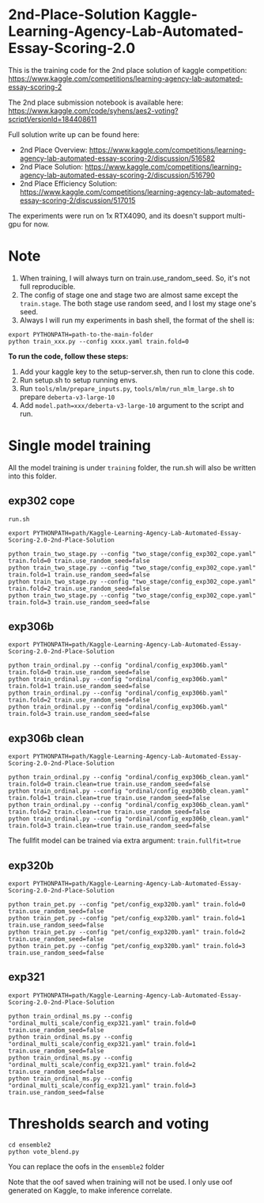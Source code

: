 # 2nd-Place-Solution Kaggle-Learning-Agency-Lab-Automated-Essay-Scoring-2.0
This is the training code for the 2nd place solution of kaggle competition: https://www.kaggle.com/competitions/learning-agency-lab-automated-essay-scoring-2

The 2nd place submission notebook is available here: https://www.kaggle.com/code/syhens/aes2-voting?scriptVersionId=184408611

Full solution write up can be found here:
- 2nd Place Overview: https://www.kaggle.com/competitions/learning-agency-lab-automated-essay-scoring-2/discussion/516582
- 2nd Place Solution: https://www.kaggle.com/competitions/learning-agency-lab-automated-essay-scoring-2/discussion/516790
- 2nd Place Efficiency Solution: https://www.kaggle.com/competitions/learning-agency-lab-automated-essay-scoring-2/discussion/517015

The experiments were run on 1x RTX4090, and its doesn't support multi-gpu for now.

# Note
1. When training, I will always turn on train.use_random_seed. So, it's not full reproducible.
2. The config of stage one and stage two are almost same except the `train.stage`. The both stage use random seed, and I lost my stage one's seed.
3. Always I will run my experiments in bash shell, the format of the shell is:
```shell
export PYTHONPATH=path-to-the-main-folder
python train_xxx.py --config xxxx.yaml train.fold=0
```

**To run the code, follow these steps:**
1. Add your kaggle key to the setup-server.sh, then run to clone this code.
2. Run setup.sh to setup running envs.
3. Run `tools/mlm/prepare_inputs.py`, `tools/mlm/run_mlm_large.sh` to prepare `deberta-v3-large-10`
4. Add `model.path=xxx/deberta-v3-large-10` argument to the script and run.

# Single model training
All the model training is under `training` folder, the run.sh will also be written into this folder.

## exp302 cope
`run.sh`

```shell
export PYTHONPATH=path/Kaggle-Learning-Agency-Lab-Automated-Essay-Scoring-2.0-2nd-Place-Solution

python train_two_stage.py --config "two_stage/config_exp302_cope.yaml" train.fold=0 train.use_random_seed=false
python train_two_stage.py --config "two_stage/config_exp302_cope.yaml" train.fold=1 train.use_random_seed=false
python train_two_stage.py --config "two_stage/config_exp302_cope.yaml" train.fold=2 train.use_random_seed=false
python train_two_stage.py --config "two_stage/config_exp302_cope.yaml" train.fold=3 train.use_random_seed=false
```

## exp306b
```shell
export PYTHONPATH=path/Kaggle-Learning-Agency-Lab-Automated-Essay-Scoring-2.0-2nd-Place-Solution

python train_ordinal.py --config "ordinal/config_exp306b.yaml" train.fold=0 train.use_random_seed=false
python train_ordinal.py --config "ordinal/config_exp306b.yaml" train.fold=1 train.use_random_seed=false
python train_ordinal.py --config "ordinal/config_exp306b.yaml" train.fold=2 train.use_random_seed=false
python train_ordinal.py --config "ordinal/config_exp306b.yaml" train.fold=3 train.use_random_seed=false
```

## exp306b clean
```shell
export PYTHONPATH=path/Kaggle-Learning-Agency-Lab-Automated-Essay-Scoring-2.0-2nd-Place-Solution

python train_ordinal.py --config "ordinal/config_exp306b_clean.yaml" train.fold=0 train.clean=true train.use_random_seed=false
python train_ordinal.py --config "ordinal/config_exp306b_clean.yaml" train.fold=1 train.clean=true train.use_random_seed=false
python train_ordinal.py --config "ordinal/config_exp306b_clean.yaml" train.fold=2 train.clean=true train.use_random_seed=false
python train_ordinal.py --config "ordinal/config_exp306b_clean.yaml" train.fold=3 train.clean=true train.use_random_seed=false
```
The fullfit model can be trained via extra argument: `train.fullfit=true`

## exp320b
```shell
export PYTHONPATH=path/Kaggle-Learning-Agency-Lab-Automated-Essay-Scoring-2.0-2nd-Place-Solution

python train_pet.py --config "pet/config_exp320b.yaml" train.fold=0 train.use_random_seed=false
python train_pet.py --config "pet/config_exp320b.yaml" train.fold=1 train.use_random_seed=false
python train_pet.py --config "pet/config_exp320b.yaml" train.fold=2 train.use_random_seed=false
python train_pet.py --config "pet/config_exp320b.yaml" train.fold=3 train.use_random_seed=false
```

## exp321
```shell
export PYTHONPATH=path/Kaggle-Learning-Agency-Lab-Automated-Essay-Scoring-2.0-2nd-Place-Solution

python train_ordinal_ms.py --config "ordinal_multi_scale/config_exp321.yaml" train.fold=0 train.use_random_seed=false
python train_ordinal_ms.py --config "ordinal_multi_scale/config_exp321.yaml" train.fold=1 train.use_random_seed=false
python train_ordinal_ms.py --config "ordinal_multi_scale/config_exp321.yaml" train.fold=2 train.use_random_seed=false
python train_ordinal_ms.py --config "ordinal_multi_scale/config_exp321.yaml" train.fold=3 train.use_random_seed=false
```

# Thresholds search and voting
```shell
cd ensemble2
python vote_blend.py
```
You can replace the oofs in the `ensemble2` folder

Note that the oof saved when training will not be used. I only use oof generated on Kaggle, to make inference correlate.
